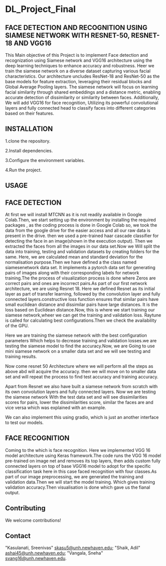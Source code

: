 # DL_Project_Final 

## FACE DETECTION AND RECOGNITION USING SIAMESE NETWORK WITH RESNET-50, RESNET-18 AND VGG16

This Main objective of this Project is to implement Face detection and recognization using Siamese network and VGG16 architecture  using the deep learning techniques to enhance accuracy and robustness. Heer we train the siamese network on a diverse dataset capturing various facial characteristics. Our architecture uncludes ResNet-18 and ResNet-50 as the base models for feature extraction, leveraging their residual blocks and Global Average Pooling layers. The siamese network will focus on learning facial similarity  through shared embeddings and a distance metric, enabling accurate detection of dissimilarity or similarity between faces. Additionally, We will add VGG16 for face recognition, Utilizing its powerful convolutional layers and fully connected head to classify faces into different categories based on their features.

## INSTALLATION

1.clone the repository.

2.Install dependencies.

3.Configure the environment variables.

4.Run the project.

## USAGE

## FACE DETECTION 

At first we will install MTCNN as it is not readily available in Google Colab.Then, we start setting up the environment by installing the required packages , as the coding process is done in Google Colab so, we took the data from the google drive for the easier access and all our raw data is present in the drive. then we used a pre-trained haar cascade classifier for detecting the face in an image(shown in the execution output). Then we extracted the faces from all the images in our data set.Now we Will split the data into training, testing and validation datasets by creating folders for the same. Here, we are calculated mean and standard deviation for the normalisation purpose.Then we have defined a the class named siamesenetwork data set. It implements a pytorch data set for generating pairs of images along with their corresponding labels for network training.The the process of visualization process is done where Zeros are correct pairs and ones are incorrect pairs.As part of our first network architecture, we are using Resnet 18. Here we defined Resnet as its initial layer as part of transfer  learning, followed by the convolution layer and fully connected layers.constructive loss function ensures that similar pairs have small euclidean distance and dissimilar pairs  have large distances. It is the loss based on Euclidean distance.Now, this is where we start training our siamese network,wheer we can get the training and validation loss. Raytune is called for calculating best configurations.Then we check the availability of the GPU.

Here we are training the siamese network with the best configuration parameters Which helps to decrease training and validation losses.we are testing the siamese model to find the accuracy.Now, we are Going to use mini siamese network on a smaller data set and we will see testing and training results.

Now come resnet 50 Architecture where we will perform all the steps as above abd will acquire the accuracy. then we will move on to smaller data set and will repeat the process to find test accuracy and training accuracy. 

Apart from Resnet we also have built a siamese network from scratch with its own convolution layers and fully connected layers. Now we are testing the siamese network With the test data set and will see dissimilarities scores for pairs, lower the dissimilarities score, similar the faces are and vice versa which was explained with an example.

We can also implement this using gradio, which is just an another interface to test our models. 

## FACE RECOGNITION

Coming to the which is face recognition. Here we implemented VGG 16 model architecture using Keras framework.The code runs the VGG 16 model pre-trained on image net and removes its top layers, then adds custom fully connected layers on top of base VGG16 model to adopt for the specific classification task here in this case faced recognition with four classes.As part of our image preprocessing, we are generated the training and validation data.Then we will start the model training. Which gives training validation accuracy.Then visualisation is done which gave us the fianal output.

## Contributing

We welcome contributions!

## Contact

"Kasulanati, Sreenivas" <skasu5@unh.newhaven.edu>; 
"Shaik, Adil" <ashai45@unh.newhaven.edu>;
"Vangala, Sneha" <svang16@unh.newhaven.edu>.

